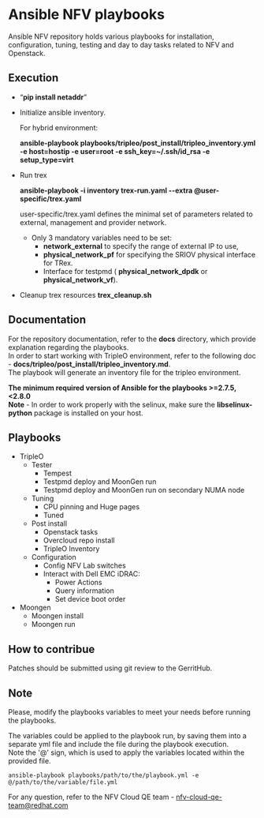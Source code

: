 # Ansible NFV playbooks
Ansible NFV repository holds various playbooks for installation, configuration, tuning, testing and day to day tasks related to NFV and Openstack.

## Execution
* “**pip install netaddr**”
* Initialize ansible inventory.

  For hybrid environment:
  
  **ansible-playbook playbooks/tripleo/post_install/tripleo_inventory.yml -e host=hostip -e user=root  -e ssh_key=~/.ssh/id_rsa    -e setup_type=virt**
* Run trex
  
  **ansible-playbook -i inventory  trex-run.yaml  --extra @user-specific/trex.yaml**
  
  user-specific/trex.yaml defines the minimal set of parameters related to external, management and provider network.
  * Only 3 mandatory variables need to be set:
    * **network_external** to specify the range of external IP to use, 
    * **physical_network_pf** for specifying the SRIOV physical interface for TRex.
    * Interface  for testpmd ( **physical_network_dpdk** or  **physical_network_vf**).

* Cleanup trex resources
  **trex_cleanup.sh**


## Documentation
For the repository documentation, refer to the **docs** directory, which provide explanation regarding the playbooks.  
In order to start working with TripleO environment, refer to the following doc - **docs/tripleo/post_install/tripleo_inventory.md**.  
The playbook will generate an inventory file for the tripleo environment.

**The minimum required version of Ansible for the playbooks >=2.7.5,<2.8.0**  
**Note** - In order to work properly with the selinux, make sure the **libselinux-python** package is installed on your host.

## Playbooks
* TripleO
    * Tester
      * Tempest
      * Testpmd deploy and MoonGen run
      * Testpmd deploy and MoonGen run on secondary NUMA node
    * Tuning
      * CPU pinning and Huge pages
      * Tuned
    * Post install
      * Openstack tasks
      * Overcloud repo install
      * TripleO Inventory
    * Configuration
      * Config NFV Lab switches
      * Interact with Dell EMC iDRAC:
        * Power Actions
        * Query information
        * Set device boot order
* Moongen
    * Moongen install
    * Moongen run

## How to contribue
Patches should be submitted using git review to the GerritHub.

## Note
Please, modify the playbooks variables to meet your needs before running the playbooks.

The variables could be applied to the playbook run, by saving them into a separate yml file and include the file during the playbook execution.  
Note the '@' sign, which is used to apply the variables located within the provided file.

```
ansible-playbook playbooks/path/to/the/playbook.yml -e @/path/to/the/variable/file.yml
```

For any question, refer to the NFV Cloud QE team - nfv-cloud-qe-team@redhat.com
